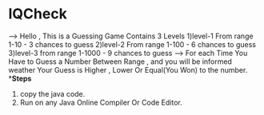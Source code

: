 # IQCheck
--> Hello , This is a Guessing Game Contains 3 Levels
   1)level-1 From range 1-10 - 3 chances to guess
   2)level-2 From range 1-100 - 6 chances to guess
   3)level-3 from range 1-1000 - 9 chances to guess
-->  For each Time You Have to Guess a Number Between Range , and you will be informed weather Your Guess is Higher , Lower Or Equal(You Won) to the number.
*****************************************************Steps****************************************************
1) copy the java code.
2) Run on any Java Online Compiler Or Code Editor.
